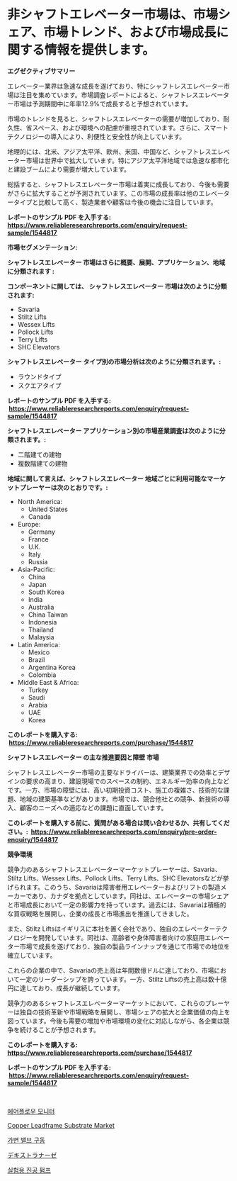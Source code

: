 <p><h1>非シャフトエレベーター市場は、市場シェア、市場トレンド、および市場成長に関する情報を提供します。</h1></p><p><strong>エグゼクティブサマリー</strong></p>
<p><p>エレベーター業界は急速な成長を遂げており、特にシャフトレスエレベーター市場は注目を集めています。市場調査レポートによると、シャフトレスエレベーター市場は予測期間中に年率12.9%で成長すると予想されています。</p><p>市場のトレンドを見ると、シャフトレスエレベーターの需要が増加しており、耐久性、省スペース、および環境への配慮が重視されています。さらに、スマートテクノロジーの導入により、利便性と安全性が向上しています。</p><p>地理的には、北米、アジア太平洋、欧州、米国、中国など、シャフトレスエレベーター市場は世界中で拡大しています。特にアジア太平洋地域では急速な都市化と建設ブームにより需要が増大しています。</p><p>総括すると、シャフトレスエレベーター市場は着実に成長しており、今後も需要がさらに拡大することが予測されています。この市場の成長率は他のエレベータータイプと比較して高く、製造業者や顧客は今後の機会に注目しています。</p></p>
<p><strong>レポートのサンプル PDF を入手する: <a href="https://www.reliableresearchreports.com/enquiry/request-sample/1544817">https://www.reliableresearchreports.com/enquiry/request-sample/1544817</a></strong></p>
<p><strong>市場セグメンテーション:</strong></p>
<p><strong> シャフトレスエレベーター 市場はさらに概要、展開、アプリケーション、地域に分類されます :</strong></p>
<p><strong>コンポーネントに関しては、 シャフトレスエレベーター 市場は次のように分類されます: &nbsp;</strong></p>
<p><ul><li>Savaria</li><li>Stiltz Lifts</li><li>Wessex Lifts</li><li>Pollock Lifts</li><li>Terry Lifts</li><li>SHC Elevators</li></ul></p>
<p><strong> シャフトレスエレベーター タイプ別の市場分析は次のように分類されます。:</strong></p>
<p><ul><li>ラウンドタイプ</li><li>スクエアタイプ</li></ul></p>
<p><strong>レポートのサンプル PDF を入手する: &nbsp;<a href="https://www.reliableresearchreports.com/enquiry/request-sample/1544817">https://www.reliableresearchreports.com/enquiry/request-sample/1544817</a></strong></p>
<p><strong> シャフトレスエレベーター アプリケーション別の市場産業調査は次のように分類されます。:</strong></p>
<p><ul><li>二階建ての建物</li><li>複数階建ての建物</li></ul></p>
<p><strong>地域に関して言えば、シャフトレスエレベーター 地域ごとに利用可能なマーケットプレーヤーは次のとおりです。:</strong></p>
<p><ul>
    <li>
        North America:
        <ul>
            <li>United States</li>
            <li>Canada</li>
        </ul>
    </li>
    <li>
        Europe:
        <ul>
            <li>Germany</li>
            <li>France</li>
            <li>U.K.</li>
            <li>Italy</li>
            <li>Russia</li>
        </ul>
    </li>
    <li>
        Asia-Pacific:
        <ul>
            <li>China</li>
            <li>Japan</li>
            <li>South Korea</li>
            <li>India</li>
            <li>Australia</li>
            <li>China Taiwan</li>
            <li>Indonesia</li>
            <li>Thailand</li>
            <li>Malaysia</li>
        </ul>
    </li>
    <li>
        Latin America:
        <ul>
            <li>Mexico</li>
            <li>Brazil</li>
            <li>Argentina Korea</li>
            <li>Colombia</li>
        </ul>
    </li>
    <li>
        Middle East & Africa:
        <ul>
            <li>Turkey</li>
            <li>Saudi</li>
            <li>Arabia</li>
            <li>UAE</li>
            <li>Korea</li>
        </ul>
    </li>
    </ul></p>
<p><strong>このレポートを購入する: &nbsp;<a href="https://www.reliableresearchreports.com/purchase/1544817">https://www.reliableresearchreports.com/purchase/1544817</a></strong></p>
<p><strong>シャフトレスエレベーター の主な推進要因と障壁 市場</strong></p>
<p><p>シャフトレスエレベーター市場の主要なドライバーは、建築業界での効率とデザインの要求の高まり、建設現場でのスペースの制約、エネルギー効率の向上などです。一方、市場の障壁には、高い初期投資コスト、施工の複雑さ、技術的な課題、地域の建築基準などがあります。市場では、競合他社との競争、新技術の導入、顧客のニーズへの適応などの課題に直面しています。</p></p>
<p><strong>このレポートを購入する前に、質問がある場合は問い合わせるか、共有してください。:&nbsp; <a href="https://www.reliableresearchreports.com/enquiry/pre-order-enquiry/1544817">https://www.reliableresearchreports.com/enquiry/pre-order-enquiry/1544817</a></strong></p>
<p><strong>競争環境</strong></p>
<p><p>競争力のあるシャフトレスエレベーターマーケットプレーヤーは、Savaria、Stiltz Lifts、Wessex Lifts、Pollock Lifts、Terry Lifts、SHC Elevatorsなどが挙げられます。このうち、Savariaは障害者用エレベーターおよびリフトの製造メーカーであり、カナダを拠点としています。同社は、エレベーターの市場シェアと市場成長において一定の影響力を持っています。過去には、Savariaは積極的な買収戦略を展開し、企業の成長と市場進出を推進してきました。</p><p>また、Stiltz Liftsはイギリスに本社を置く会社であり、独自のエレベーターテクノロジーを開発しています。同社は、高齢者や身体障害者向けの家庭用エレベーター市場で成長を遂げており、独自の製品ラインナップを通じて市場での地位を確立しています。</p><p>これらの企業の中で、Savariaの売上高は年間数億ドルに達しており、市場において一定のリーダーシップを誇っています。一方、Stiltz Liftsの売上高は数十億円に達しており、成長が継続しています。</p><p>競争力のあるシャフトレスエレベーターマーケットにおいて、これらのプレーヤーは独自の技術革新や市場戦略を展開し、市場シェアの拡大と企業価値の向上を図っています。今後も需要の増加や市場環境の変化に対応しながら、各企業は競争を続けることが予想されます。</p></p>
<p><strong>このレポートを購入する: &nbsp; <a href="https://www.reliableresearchreports.com/purchase/1544817">https://www.reliableresearchreports.com/purchase/1544817</a></strong></p>
<p><strong>レポートのサンプル PDF を入手する: &nbsp;<a href="https://www.reliableresearchreports.com/enquiry/request-sample/1544817">https://www.reliableresearchreports.com/enquiry/request-sample/1544817</a></strong><strong></strong></p>
<p>&nbsp;</p>
<p><p><a href="https://github.com/Maeennan456456/Market-Research-Report-List-1/blob/main/181653312689.md">에어플로우 모니터</a></p><p><a href="https://github.com/kathiaseamanalvaradovlprc2h/Market-Research-Report-List-1/blob/main/copper-leadframe-substrate-market.md">Copper Leadframe Substrate Market</a></p><p><a href="https://medium.com/@carlosrtzkzhj/%EA%B0%80%EB%B3%80-%EB%B0%B8%EB%B8%8C-%EA%B5%AC%EB%8F%99%EC%9E%A5%EC%B9%98-%EC%8B%9C%EC%9E%A5-%EC%A1%B0%EC%82%AC-%EB%B3%B4%EA%B3%A0%EC%84%9C-%EA%B7%B8-%EC%97%AD%EC%82%AC-%EB%B0%8F-2024%EB%85%84%EB%B6%80%ED%84%B0-2031%EB%85%84%EA%B9%8C%EC%A7%80%EC%9D%98-%EC%98%88%EC%B8%A1-634085c4e178">가변 밸브 구동</a></p><p><a href="https://medium.com/@lucasrandall2020/%E3%83%87%E3%82%AD%E3%82%B9%E3%83%88%E3%83%A9%E3%83%B3%E3%83%BC%E3%82%BC%E5%B8%82%E5%A0%B4%E3%81%AE%E8%A6%8F%E6%A8%A1%E3%81%A8%E5%B8%82%E5%A0%B4%E5%8B%95%E5%90%91-%E5%AE%8C%E5%85%A8%E3%81%AA%E6%A5%AD%E7%95%8C%E6%A6%82%E8%A6%81-2024%E5%B9%B4%E3%81%8B%E3%82%892031%E5%B9%B4-68c6f5ac87ae">デキストラナーゼ</a></p><p><a href="https://github.com/vsap75a286l/Market-Research-Report-List-1/blob/main/905031512688.md">실험용 진공 펌프</a></p></p>
